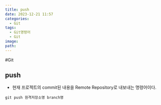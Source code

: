 ```yaml
---
title: push
date: 2023-12-21 11:57
categories:
  - Git
tags:
  - Git명령어
  - Git
image: 
path:
---
```

#Git

## push
+ 현재 프로젝트의 commit된 내용을 Remote Repository로 내보내는 명령어이다.

```git
git push 원격저장소명 branch명
```

